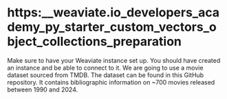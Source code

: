 # https:\_\_weaviate.io_developers_academy_py_starter_custom_vectors_object_collections_preparation

Make sure to have your Weaviate instance set up. You should have created an instance and be able to connect to it. We are going to use a movie dataset sourced from TMDB. The dataset can be found in this GitHub repository. It contains bibliographic information on ~700 movies released between 1990 and 2024.
